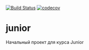 [![Build Status](https://travis-ci.org/maximignashov/mignashov.svg?branch=master)](https://travis-ci.org/maximignashov/mignashov)
[![codecov](https://codecov.io/gh/maximignashov/mignashov/branch/master/graph/badge.svg)](https://codecov.io/gh/maximignashov/mignashov)

# junior
Начальный проект для курса Junior